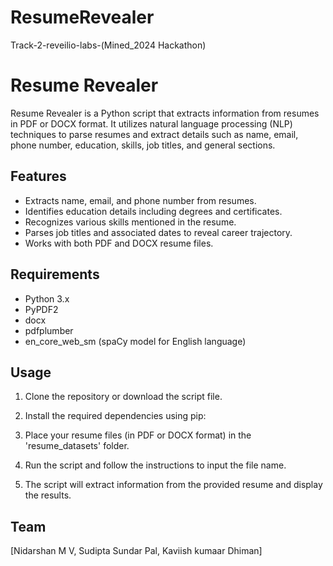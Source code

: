 # ResumeRevealer
Track-2-reveilio-labs-(Mined_2024 Hackathon)

# Resume Revealer

Resume Revealer is a Python script that extracts information from resumes in PDF or DOCX format. It utilizes natural language processing (NLP) techniques to parse resumes and extract details such as name, email, phone number, education, skills, job titles, and general sections.

## Features
- Extracts name, email, and phone number from resumes.
- Identifies education details including degrees and certificates.
- Recognizes various skills mentioned in the resume.
- Parses job titles and associated dates to reveal career trajectory.
- Works with both PDF and DOCX resume files.

## Requirements
- Python 3.x
- PyPDF2
- docx
- pdfplumber
- en_core_web_sm (spaCy model for English language)

## Usage
1. Clone the repository or download the script file.
2. Install the required dependencies using pip:
3. Place your resume files (in PDF or DOCX format) in the 'resume_datasets' folder.
4. Run the script and follow the instructions to input the file name.

5. The script will extract information from the provided resume and display the results.

## Team
[Nidarshan M V, Sudipta Sundar Pal, Kaviish kumaar Dhiman]



